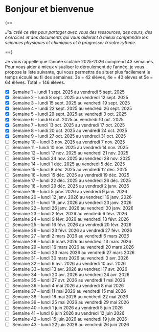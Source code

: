 # Bonjour et bienvenue
{==

*J’ai créé ce site pour partager avec vous des ressources, des cours, des exercices et des documents qui vous aideront à mieux comprendre les sciences physiques et chimiques et à progresser à votre rythme.*

==}

Je vous rappelle que l’année scolaire 2025-2026 comprend 43 semaines. Pour vous aider à mieux visualiser le déroulement de l’année, je vous propose la liste suivante, qui vous permettra de situer plus facilement le temps écoulé au fil des semaines. 3e = 42 élèves, 4e = 40 élèves et 5e = 64 élèves. Total = 146 élèves.

- [x] Semaine 1 – lundi 1 sept. 2025 au vendredi 5 sept. 2025
- [x] Semaine 2 – lundi 8 sept. 2025 au vendredi 12 sept. 2025
- [x] Semaine 3 – lundi 15 sept. 2025 au vendredi 19 sept. 2025
- [x] Semaine 4 – lundi 22 sept. 2025 au vendredi 26 sept. 2025
- [x] Semaine 5 – lundi 29 sept. 2025 au vendredi 3 oct. 2025
- [x] Semaine 6 – lundi 6 oct. 2025 au vendredi 10 oct. 2025
- [x] Semaine 7 – lundi 13 oct. 2025 au vendredi 17 oct. 2025
- [x] Semaine 8 – lundi 20 oct. 2025 au vendredi 24 oct. 2025
- [x] Semaine 9 – lundi 27 oct. 2025 au vendredi 31 oct. 2025
- [ ] Semaine 10 – lundi 3 nov. 2025 au vendredi 7 nov. 2025
- [ ] Semaine 11 – lundi 10 nov. 2025 au vendredi 14 nov. 2025
- [ ] Semaine 12 – lundi 17 nov. 2025 au vendredi 21 nov. 2025
- [ ] Semaine 13 – lundi 24 nov. 2025 au vendredi 28 nov. 2025
- [ ] Semaine 14 – lundi 1 déc. 2025 au vendredi 5 déc. 2025
- [ ] Semaine 15 – lundi 8 déc. 2025 au vendredi 12 déc. 2025
- [ ] Semaine 16 – lundi 15 déc. 2025 au vendredi 19 déc. 2025
- [ ] Semaine 17 – lundi 22 déc. 2025 au vendredi 26 déc. 2025
- [ ] Semaine 18 – lundi 29 déc. 2025 au vendredi 2 janv. 2026
- [ ] Semaine 19 – lundi 5 janv. 2026 au vendredi 9 janv. 2026
- [ ] Semaine 20 – lundi 12 janv. 2026 au vendredi 16 janv. 2026
- [ ] Semaine 21 – lundi 19 janv. 2026 au vendredi 23 janv. 2026
- [ ] Semaine 22 – lundi 26 janv. 2026 au vendredi 30 janv. 2026
- [ ] Semaine 23 – lundi 2 févr. 2026 au vendredi 6 févr. 2026
- [ ] Semaine 24 – lundi 9 févr. 2026 au vendredi 13 févr. 2026
- [ ] Semaine 25 – lundi 16 févr. 2026 au vendredi 20 févr. 2026
- [ ] Semaine 26 – lundi 23 févr. 2026 au vendredi 27 févr. 2026
- [ ] Semaine 27 – lundi 2 mars 2026 au vendredi 6 mars 2026
- [ ] Semaine 28 – lundi 9 mars 2026 au vendredi 13 mars 2026
- [ ] Semaine 29 – lundi 16 mars 2026 au vendredi 20 mars 2026
- [ ] Semaine 30 – lundi 23 mars 2026 au vendredi 27 mars 2026
- [ ] Semaine 31 – lundi 30 mars 2026 au vendredi 3 avr. 2026
- [ ] Semaine 32 – lundi 6 avr. 2026 au vendredi 10 avr. 2026
- [ ] Semaine 33 – lundi 13 avr. 2026 au vendredi 17 avr. 2026
- [ ] Semaine 34 – lundi 20 avr. 2026 au vendredi 24 avr. 2026
- [ ] Semaine 35 – lundi 27 avr. 2026 au vendredi 1 mai 2026
- [ ] Semaine 36 – lundi 4 mai 2026 au vendredi 8 mai 2026
- [ ] Semaine 37 – lundi 11 mai 2026 au vendredi 15 mai 2026
- [ ] Semaine 38 – lundi 18 mai 2026 au vendredi 22 mai 2026
- [ ] Semaine 39 – lundi 25 mai 2026 au vendredi 29 mai 2026
- [ ] Semaine 40 – lundi 1 juin 2026 au vendredi 5 juin 2026
- [ ] Semaine 41 – lundi 8 juin 2026 au vendredi 12 juin 2026
- [ ] Semaine 42 – lundi 15 juin 2026 au vendredi 19 juin 2026
- [ ] Semaine 43 – lundi 22 juin 2026 au vendredi 26 juin 2026